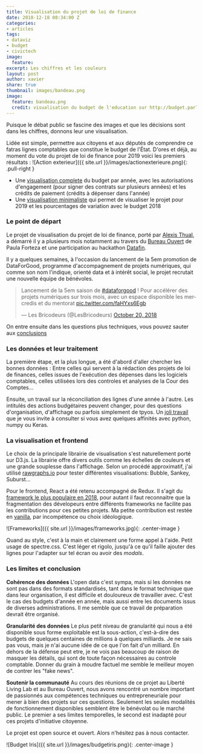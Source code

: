 ```yaml
---
title: Visualisation du projet de loi de finance
date: 2018-12-18 08:34:00 Z
categories:
- articles
tags:
- dataviz
- budget
- civictech
image:
  feature: 
excerpt: Les chiffres et les couleurs
layout: post
author: xavier
share: true
thumbnail: images/bandeau.png
image:
  feature: bandeau.png
  credit: visualisation du budget de l'education sur http://budget.parlement-ouvert.fr/
---
```

Puisque le débat public se fascine des images et que les décisions sont dans les chiffres, donnons leur une visualisation. 

Lidée est simple, permettre aux citoyens et aux députés de comprendre ce fatras lignes comptables que constitue le budget de l'État. D'ores et déjà, au moment du vote du projet de loi de finance pour 2019 voici les premiers résultats : 
![Action exterieur]({{ site.url }}/images/actionexterieure.png){: .pull-right }
- Une [visualisation complete](http://budget.parlement-ouvert.fr/) du budget par année, avec les autorisations d'engagement (pour signer des contrats sur plusieurs années) et les crédits de paiement (crédits à dépenser dans l'année)
- Une [visualisation minimaliste]( https://rainbowviz.github.io/simpleRainbowViz/) qui permet de visualiser le projet pour 2019 et les pourcentages de variation avec le budget 2018



### Le point de départ 

Le projet de visualisation du projet de loi de finance, porté par [Alexis Thual](https://twitter.com/AlexisThual), a démarré il y a plusieurs mois notamment au travers du [Bureau Ouvert](https://parlement-ouvert.fr/) de Paula Forteza et une participation au hackathon [Datafin](https://twitter.com/search?q=%23datafin). 

Il y a quelques semaines, à l'occasion du lancement de la 5em promotion de DataForGood, programme d'accompagnement de projets numériques, qui comme son nom l'indique, orienté data et à intérêt social, le projet recrutait une nouvelle équipe de bénévoles. 
<blockquote class="twitter-tweet" data-lang="en"><p lang="fr" dir="ltr">Lancement de la 5em saison de <a href="https://twitter.com/hashtag/dataforgood?src=hash&amp;ref_src=twsrc%5Etfw">#dataforgood</a> ! Pour accélérer des projets numériques sur trois mois, avec un espace disponible les mercredis et du mentorat <a href="https://t.co/faHYxs6Egb">pic.twitter.com/faHYxs6Egb</a></p>&mdash; Les Bricodeurs (@LesBricodeurs) <a href="https://twitter.com/LesBricodeurs/status/1053612635386716160?ref_src=twsrc%5Etfw">October 20, 2018</a></blockquote>
<script async src="https://platform.twitter.com/widgets.js" charset="utf-8"></script>

On entre ensuite dans les questions plus techniques, vous pouvez sauter aux [conclusions](#conclusion)

### Les données et leur traitement

La première étape, et la plus longue, a été d'abord d'aller chercher les bonnes données : Entre celles qui servent à la rédaction des projets de loi de finances, celles issues de l'exécution des dépenses dans les logiciels comptables, celles utilisées lors des controles et analyses de la Cour des Comptes... 

Ensuite, un travail sur la réconciliation des lignes d'une année à l'autre. Les intitulés des actions budgétaires peuvent changer, pour des questions d'organisation, d'affichage ou parfois simplement de tpyos. Un [joli travail ](https://github.com/rainbowViz/nomenclaturePlf) que je vous invite à consulter si vous avez quelques affinités avec python, numpy ou Keras.

### La visualisation et frontend

Le choix de la principale librairie de visualisation s'est naturellement porté sur D3.js. La librairie offre divers outils comme les échelles de couleurs et une grande souplesse dans l'affichage. Selon un procédé approximatif, j'ai utilisé [rawgraphs.io](http://app.rawgraphs.io/) pour tester différentes visualisations: Bubble, Sankey, Suburst...

Pour le frontend, React a été retenu accompagné de Redux. Il s'agit du [framework le plus populaire en 2018](https://2018.stateofjs.com/front-end-frameworks/overview/), pour autant il faut reconnaitre que la fragmentation des dévelopeurs entre différents frameworks ne facilite pas les contributions pour ces petites projets. Ma petite contribution est restée en [vanilla](http://vanilla-js.com/), par incompétence ou choix idéologique.

![Frameworks]({{ site.url }}/images/frameworks.jpg){: .center-image }

Quand au style, c'est à la main et clairement une forme appel à l'aide. Petit usage de spectre.css. C'est léger et rigolo, jusqu'à ce qu'il faille ajouter des lignes pour l'adapter sur tel écran ou avoir des *modals*.

### <a name="conclusion"></a>Les limites et conclusion
**Cohérence des données** L'open data c'est sympa, mais si les données ne sont pas dans des formats standardisés, tant dans le format technique que dans leur organisation, il est difficile et douloureux de travailler avec. C'est le cas des budgets d'année en année, mais aussi entre les documents issus de diverses administrations. Il me semble que ce travail de préparation devrait être organisé.

**Granularité des données** Le plus petit niveau de granularité qui nous a été disponible sous forme exploitable est la sous-action, c'est-à-dire des budgets de quelques centaines de millions à quelques milliards. Je ne sais pas vous, mais je n'ai aucune idée de ce que l'on fait d'un milliard. En dehors de la défense peut etre, je ne vois pas beaucoup de raison de masquer les détails, qui sont de toute façon nécessaires au controle comptable. Donner du grain à moudre factuel me semble le meilleur moyen de contrer les "fake news". 

**Soutenir la communauté** Au cours des réunions de ce projet au Liberté Living Lab et au Bureau Ouvert, nous avons rencontré un nombre important de passionnés aux compétences techniques ou entrepreneuriale pour mener à bien des projets sur ces questions. Seulement les seules modalités de fonctionnement disponibles semblent être le bénévolat ou le marché public. Le premier a ses limites temporelles, le second est inadapté pour ces projets d'initiative citoyenne. 

Le projet est open source et ouvert. Alors n'hésitez pas à nous contacter. 


![Budget Iris]({{ site.url }}/images/budgetiris.png){: .center-image }

